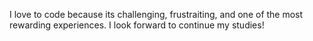 I love to code because its challenging, frustraiting, and one of the most rewarding experiences. I look forward to continue my studies!
